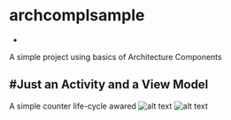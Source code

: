 # archcomplsample
-
A simple project using basics of Architecture Components

#Just an Activity and a View Model
-
A simple counter life-cycle awared
![alt text](https://image.ibb.co/ftanLJ/Screenshot_1529494592.png)
![alt text](https://image.ibb.co/gVBGEd/Screenshot_1529494614.png)


